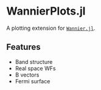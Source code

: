 # WannierPlots.jl

A plotting extension for [`Wannier.jl`](https://wannierjl.org).

## Features

- Band structure
- Real space WFs
- B vectors
- Fermi surface
